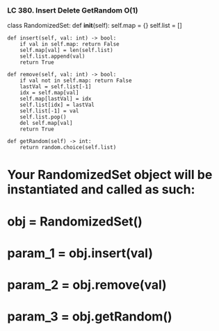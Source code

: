 ### LC 380. Insert Delete GetRandom O(1)
class RandomizedSet:
    def __init__(self):
        self.map = {}
        self.list = []

    def insert(self, val: int) -> bool:
        if val in self.map: return False
        self.map[val] = len(self.list)
        self.list.append(val)
        return True

    def remove(self, val: int) -> bool:
        if val not in self.map: return False
        lastVal = self.list[-1]
        idx = self.map[val]
        self.map[lastVal] = idx
        self.list[idx] = lastVal
        self.list[-1] = val
        self.list.pop()
        del self.map[val]
        return True

    def getRandom(self) -> int:
        return random.choice(self.list)

# Your RandomizedSet object will be instantiated and called as such:
# obj = RandomizedSet()
# param_1 = obj.insert(val)
# param_2 = obj.remove(val)
# param_3 = obj.getRandom()